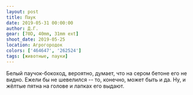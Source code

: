 ```yaml
---
layout: post
title: Паук
date: 2019-05-31 00:00:00
author: Д.Г.
gear: [70D, 40mm, 31mm ext]
shoot_date: 2019-05-25
location: Агрогородок
colors: ['464647', '262524']
tags: [животные, пауки]
---
```

Белый паучок-бокоход, вероятно, думает, что на сером бетоне его не видно. Ежели бы не шевелился -- то, конечно, может быть и да. Ну, и жёлтые пятна на голове и лапках его выдают.
